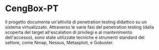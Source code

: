 # CengBox-PT
Il progetto documenta un'attività di penetration testing didattico su un sistema virtualizzato. Attraverso le varie fasi del penetration testing (dalla scoperta del target all'escalation di privilegi e al mantenimento dell'accesso), sono state utilizzate tecniche e strumenti standard del settore, come Nmap, Nessus, Metasploit, e Gobuster.
